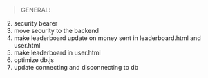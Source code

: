 >GENERAL:
2. security bearer
3. move security to the backend
4. make leaderboard update on money sent in leaderboard.html and user.html
5. make leaderboard in user.html
6. optimize db.js
7. update connecting and disconnecting to db
